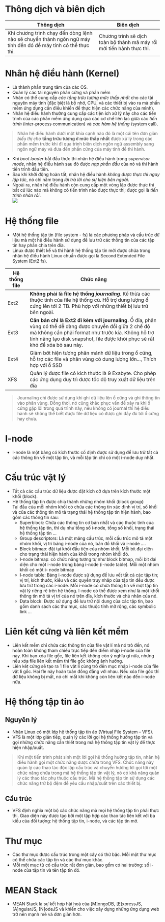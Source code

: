 # Thông dịch và biên dịch  

|Thông dịch|Biên dịch|
|---|---|
|Khi chương trình chạy đến dòng lệnh nào sẽ chuyển thành ngôn ngữ máy tính đến đó để máy tính có thể thực thi.|Chương trình sẽ dịch toàn bộ thành mã máy rồi mới tiến hành thực thi.|  

# Nhân hệ điều hành (Kernel)
- Là thành phần trung tâm của các OS.  
- Quản lý các tài nguyên phần cứng và phần mềm
- Nhân có thể cung cấp *các tầng trừu tượng mức thấp nhất* cho các tài nguyên máy tính (đặc biệt là bộ nhớ, CPU, và các thiết bị vào ra mà phần mềm ứng dụng cần điều khiển để thực hiện các chức năng của mình).  
- Nhân hệ điều hành thường cung cấp các tiện ích xử lý này cho các tiến trình của các phần mềm ứng dụng qua các cơ chế liên lạc giữa các *tiến trình* (inter-process communication) và *các hàm hệ thống* (system call).  
>  Nhân hệ điều hành dưới một khía cạnh nào đó là một cái tên đơn giản *biếu thị cho* **tầng trừu tượng ở mức thấp nhất** được xử lý trong các phần mềm trước khi đi qua trình biên dịch ngôn ngữ assembly sang ngôn ngữ máy và đưa đến phần cứng của máy tính để thi hành.  
  
-  Khi *boot loader* bắt đầu thực thi nhân hệ điều hành trong *supervisor mode*, nhân hệ điều hành sau đó được *nạp phần đầu* của nó và thi hành tiến trình đầu tiên. 
- Sau khi khởi động hoàn tất, nhân hệ điều hành *không được thực thi ngay lập tức*, nó chỉ nằm trong *lời trả lời cho sự kiện bên ngoài*.
- Ngoài ra, nhân hệ điều hành còn cung cấp một vòng lặp được thực thi bất cứ lúc nào mà không có tiến trình nào được thực thi; được gọi là *tiến trình nhàn rỗi*.  
![](https://www.google.com.vn/search?q=Nhân+hệ+điều+hành&tbm=isch&tbs=rimg:CaMqyFfuSYZcIjixYUjkD0x9VwV3nTbABLo05xStMHosizJ4A7_1G3m5_1dCF7cNKRi0UM1I9rYgi7_1UkkPkp9yAZTZioSCbFhSOQPTH1XEeanz0tJIq_1zKhIJBXedNsAEujQR1fOQ6Igkxg8qEgnnFK0weiyLMhH_16298Fhqd8CoSCXgDv8bebn90EWuEwx0uPerZKhIJIXtw0pGLRQwRfIcGLwFBE2UqEgnUj2tiCLv9SREdEHb8N9ITfyoSCSQ-Sn3IBlNmEXJOuOigJSti&tbo=u&sa=X&ved=2ahUKEwi2renMwqrcAhWJwI8KHT0-BVcQ9C96BAgBEBs&biw=1366&bih=635&dpr=1#imgrc=GKXm47WukF_atM:)  

# Hệ thống file
- Một hệ thống tập tin (file system - fs) là các phương pháp và cấu trúc dữ liệu mà một hệ điều hành sử dụng để lưu trữ các thông tin của các tập tin hay phần chia trên đĩa.  
- Linux được thiết kế và thi hành hệ thống tập tin mới được chứa trong nhân hệ điều hành Linux chuẩn được gọi là Second Extended File System (Ext2 fs).

|Hệ thống file|Chức năng|
|---|---|
|Ext2|**Không phải là file hệ thống *journaling***. Kế thừa các thuộc tính của file hệ thống cũ. Hỗ trợ dung lượng ổ cứng lên tới 2 TB. Phù hợp với những thiết bị lưu trữ bên ngoài.|  
|Ext3|**Căn bản chỉ là Ext2 đi kèm với journaling**. Ổ đĩa, phân vùng có thể dễ dàng được chuyển đổi giữa 2 chế độ mà không cần phải format như trước kia. Không hỗ trợ tính năng tạo disk snapshot, file được khôi phục sẽ rất khó để xóa bỏ sau này.|
|Ext4|Giảm bớt hiện tượng phân mảnh dữ liệu trong ổ cứng, hỗ trợ các file và phân vùng có dung lượng lớn..., Thích hợp với ổ SSD|
|XFS|Quản lý được file có kích thước là 9 Exabyte. Cho phép các ứng dụng duy trì được tốc độ truy xuất dữ liệu trên đĩa|  
> Journaling chỉ được sử dụng khi ghi dữ liệu lên ổ cứng và ghi thông tin vào phân vùng. Đồng thời, nó cũng khắc phục vấn đề xảy ra khi ổ cứng gặp lỗi trong quá trình này, nếu không có journal thì hệ điều hành sẽ không thể biết được file dữ liệu có được ghi đầy đủ tới ổ cứng hay chưa.

# I-node
- I-node là một bảng có kích thước cố định được sử dụng để lưu trữ tất cả các thông tin về một tập tin, và mỗi tập tin chỉ có một i-node duy nhất.  

# Cấu trúc vật lý
- Tất cả các cấu trúc dữ liệu được đặt kích cỡ dựa trên kích thước một khối (block).  
- Hệ thống tập tin được chia thành những nhóm khối (block group)  
Tại đầu của mỗi nhóm khối có chứa các thông tin xác định vị trí, số khối và của các thông tin mô tả trạng thái hệ thống tập tin hiện hành, bao gồm các thông tin sau: 
  - Superblock: Chứa các thông tin cơ bản nhất và các thuộc tính của hệ thống tập tin, thí dụ như tổng số i-node, tổng số khối, trạng thái hệ thống tập tin … 
  - Group descriptors: Là một mảng cấu trúc, mỗi cấu trúc mô tả một nhóm khối, vị trí bảng i-node của nó, bản đồ khối và i-node …. 
  - Block bitmap: đặt tại khối đầu tiên của nhóm khối. Mỗi bit đại diện cho trạng thái hiện hành của khối trong nhóm khối đó.
  -	I-node bitmap: có chức năng tương tự như block bitmap, mỗi bit đại diện cho một i-node trong bảng i-node (i-node table). Mỗi một nhóm khối có một i- node bitmap 
  - I-node table: Bảng i-node được sử dụng để lưu vết tất cả các tập tin; vị trí, kích thước, kiểu và các quyền truy nhâp của tập tin đều được lưu trữ trong các i-node. Mỗi i-node có chứa thông tin về một tập tin vật lý riêng rẽ trên hệ thống. I-node có thể được xem như là một khối thông tin mô tả vị trí của nó trên đĩa, kích thước và chủ nhân của nó.  
  - Data block: Được sử dụng để lưu trữ nội dung của các tập tin, bao gồm danh sách các thư mục, các thuộc tính mở rộng, các symbolic link …  

# Liên kết cứng và liên kết mềm
- Liên kết mềm chỉ chứa các thông tin của file vật lí mà nó trỏ đến, nó hoàn toàn không tham chiếu trực tiếp đến điểm nhập i-node của file này. Khi bạn xóa file gốc, file liên kết không còn ý nghĩa gì nữa, nhưng nếu xóa file liên kết mềm thì file gốc không ảnh hưởng.  
- Liên kết cứng sẽ tạo ra 1 file vật lí cùng trỏ đến mục nhập i-node của file vật lí gốc. Hai fle này hoàn toàn đồng đẳng với nhau. Nếu xóa file gốc thì dữ liệu không bị mất, nó chỉ mất khi không còn liên kết nào đến i-node nữa.  

# Hệ thống tập tin ảo
## Nguyên lý
- Nhân Linux có một lớp hệ thống tập tin ảo (Virtual File System – VFS).  
- VFS là một lớp gián tiếp, quản lý các lời gọi hệ thống hướng tập tin và gọi những chức năng cần thiết trong mã hệ thống tập tin vật lý để thực hiện nhập/xuất.  
> Khi một tiến trình phát sinh một lời gọi hệ thống hướng tập tin, nhân hệ điều hành gọi một chức năng được chứa trong VFS. Chức năng này quản lý các thao tác độc lập cấu trúc và chuyển hướng lời gọi tới một chức năng chứa trong mã hệ thống tập tin vật lý, nó có khả năng quản lý các thao tác phụ thuộc cấu trúc. Mã hệ thống tập tin sử dụng các chức năng trữ bộ đệm để yêu cầu nhập/xuất trên các thiết bị.  

## Cấu trúc
- VFS định nghĩa một bộ các chức năng mà  mọi hệ thống tập tin phải thực thi. Giao diện  này được tạo bởi một tập hợp các thao tác  liên kết với ba kiểu của đối tượng: hệ thống  tập tin, i-node, và các tập tin mở.  

# Thư mục
- Các thư mục được cấu trúc trong một cây có thứ bậc. Mỗi một thư mục có thể chứa các tập tin và các thư mục khác.  
- Mỗi một mục từ có cấu trúc rất đơn giản, bao gồm có hai trường: số i-node của tập tin và tên tập tin đó.  

# MEAN Stack
- MEAN Stack là sự kết hợp hài hoà của [M]ongoDB, [E]xpressJS,  [A]ngularJS, [N]odeJS và khiến cho việc xây dựng những ứng dụng web trở nên mạnh mẽ và đơn giản hơn.